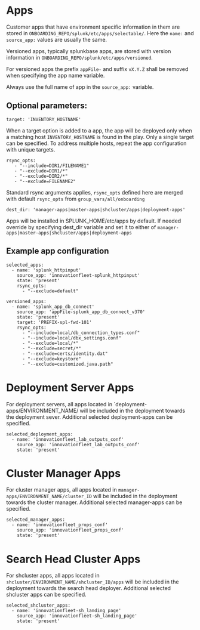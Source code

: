 # Apps

Customer apps that have environment specific information in them are
stored in `ONBOARDING_REPO/splunk/etc/apps/selectable/`. Here
the `name:` and `source_app:` values are usually the same.

Versioned apps, typically splunkbase apps, are stored with version
information in `ONBOARDING_REPO/splunk/etc/apps/versioned`.

For versioned apps the prefix `appFile-` and suffix `vX.Y.Z` shall be
removed when specifying the app name variable.

Always use the full name of app in the `source_app:` variable.

## Optional parameters:

```
target: 'INVENTORY_HOSTNAME'
```

When a target option is added to a app, the app will be deployed only when a matching host `INVENTORY_HOSTNAME` is found in the play. Only a single target can be specified. To address multiple hosts, repeat the app configuration with unique targets.

```
rsync_opts:
   - "--include=DIR1/FILENAME1"
   - "--exclude=DIR1/*"
   - "--exclude=DIR2/*"
   - "--exclude=FILENAME2"
```

Standard rsync arguments applies, `rsync_opts` defined here are merged with default `rsync_opts` from `group_vars/all/onboarding`

```
dest_dir: 'manager-apps|master-apps|shcluster/apps|deployment-apps'
```

Apps will be installed in SPLUNK_HOME/etc/apps by default. If needed override by specifying dest_dir variable and set it to either of `manager-apps|master-apps|shcluster/apps|deployment-apps`


## Example app configuration
```
selected_apps:
  - name: 'splunk_httpinput'
    source_app: 'innovationfleet-splunk_httpinput'
    state: 'present'
    rsync_opts:
      - "--exclude=default"

versioned_apps:
  - name: 'splunk_app_db_connect'
    source_app: 'appFile-splunk_app_db_connect_v370'
    state: 'present'
    target: 'PREFIX-spl-fwd-101'
    rsync_opts:
      - "--include=local/db_connection_types.conf"
      - "--include=local/dbx_settings.conf"
      - "--exclude=local/*"
      - "--exclude=secret/*"
      - "--exclude=certs/identity.dat"
      - "--exclude=keystore"
      - "--exclude=customized.java.path"
```

# Deployment Server Apps

For deployment servers, all apps located in `deployment-apps/ENVIRONMENT_NAME/ will be included in the deployment towards the deployment sever. Additional selected deployment-apps can be specified.
```
selected_deployment_apps:
  - name: 'innovationfleet_lab_outputs_conf'
    source_app: 'innovationfleet_lab_outputs_conf'
    state: 'present'
```

# Cluster Manager Apps

For cluster manager apps, all apps located in `manager-apps/ENVIRONMENT_NAME/cluster_ID` will be included in the deployment towards the cluster manager. Additional selected manager-apps can be specified.
```
selected_manager_apps:
  - name: 'innovationfleet_props_conf'
    source_app: 'innovationfleet_props_conf'
    state: 'present'
```

# Search Head Cluster Apps

For shcluster apps, all apps located in `shcluster/ENVIRONMENT_NAME/shcluster_ID/apps` will be included in the deployment towards the search head deployer. Additional selected shcluster apps can be specified.

```
selected_shcluster_apps:
  - name: 'innovationfleet-sh_landing_page'
    source_app: 'innovationfleet-sh_landing_page'
    state: 'present'
```